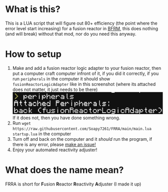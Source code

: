 # What is this?
This is a LUA script that will figure out 80+ efficiency (the point where the error level start increasing) for a fusion reactor in [BFRM](https://modrinth.com/mod/better-fusion-reactor-for-mekanism), this does nothing (and will break) without that mod, nor do you need this anyway.

# How to setup
1. Make and add a fusion reactor logic adapter to your fusion reactor, then put a computer craft computer infront of it, if you did it correctly, if you run `peripherals` in the computer it should show `fusionReactorLogicAdapter` like in this screenshot (where its attached does not matter, it just needs to be there)
![What it should look like](./screenshot.png "What it should look like")
If it does not, then you have done something wrong.
2. Run `wget https://raw.githubusercontent.com/Soapy7261/FRRA/main/main.lua startup.lua` in the computer
3. Turn off and back on the computer and it *should* run the program, if there is any error, please [make an issue!](https://github.com/Soapy7261/FRRA/issues/new)
4. Enjoy your automated reactivity adjuster!

# What does the name mean?
FRRA is short for **F**usion **R**eactor **R**eactivity **A**djuster (I made it up)

